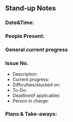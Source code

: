 ## Stand-up Notes
### Date&Time:
### People Present:

### General current progress


### Issue No.
- Description:
- Current progress:
- Difficulties/stucked on:
- To-Do:
- Deadline(if applicable):
- Person in charge:

### Plans & Take-aways:

